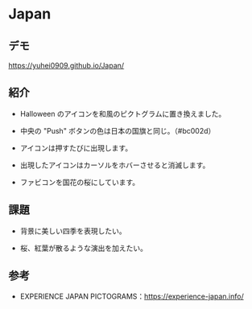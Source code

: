 # Japan

## デモ
https://yuhei0909.github.io/Japan/

## 紹介

  - Halloween のアイコンを和風のピクトグラムに置き換えました。
  
  - 中央の "Push" ボタンの色は日本の国旗と同じ。（#bc002d）

  - アイコンは押すたびに出現します。

  - 出現したアイコンはカーソルをホバーさせると消滅します。

  - ファビコンを国花の桜にしています。
  
## 課題

  - 背景に美しい四季を表現したい。

  - 桜、紅葉が散るような演出を加えたい。

## 参考

  - EXPERIENCE JAPAN PICTOGRAMS：https://experience-japan.info/

